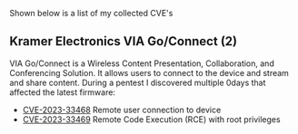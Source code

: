 Shown below is a list of my collected CVE's

## Kramer Electronics VIA Go/Connect (2)
VIA Go/Connect is a Wireless Content Presentation, Collaboration, and Conferencing Solution. It allows users to connect to the device and stream and share content. During a pentest I discovered multiple 0days that affected the latest firmware:

- [CVE-2023-33468](https://github.com/Sharpe-nl/CVEs/tree/main/CVE-2023-33468) Remote user connection to device
- [CVE-2023-33469](https://github.com/Sharpe-nl/CVEs/tree/main/CVE-2023-33469) Remote Code Execution (RCE) with root privileges
